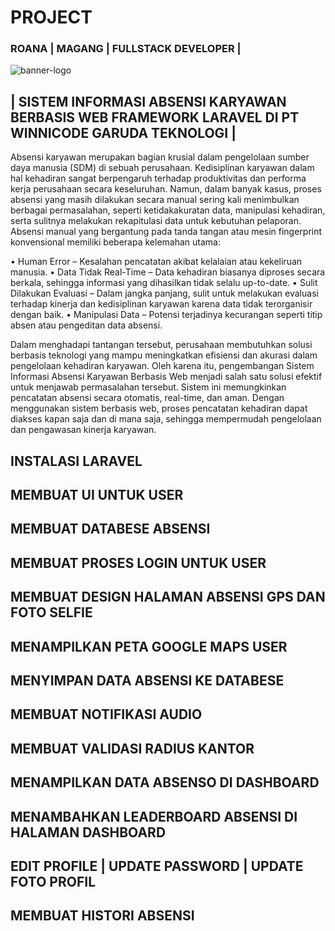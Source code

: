 # PROJECT 
### ROANA | MAGANG | FULLSTACK DEVELOPER |
![banner-logo](https://github.com/user-attachments/assets/01523f1d-d02d-460a-b457-73f7eaeaa5c0)



## | SISTEM INFORMASI ABSENSI KARYAWAN BERBASIS WEB FRAMEWORK LARAVEL DI PT WINNICODE GARUDA TEKNOLOGI |

Absensi karyawan merupakan bagian krusial dalam pengelolaan sumber daya manusia (SDM) di sebuah perusahaan. Kedisiplinan karyawan dalam hal kehadiran sangat berpengaruh terhadap produktivitas dan performa kerja perusahaan secara keseluruhan. Namun, dalam banyak kasus, proses absensi yang masih dilakukan secara manual sering kali menimbulkan berbagai permasalahan, seperti ketidakakuratan data, manipulasi kehadiran, serta sulitnya melakukan rekapitulasi data untuk kebutuhan pelaporan.
Absensi manual yang bergantung pada tanda tangan atau mesin fingerprint konvensional memiliki beberapa kelemahan utama:

•	Human Error – Kesalahan pencatatan akibat kelalaian atau kekeliruan manusia.
•	Data Tidak Real-Time – Data kehadiran biasanya diproses secara berkala, sehingga informasi yang dihasilkan tidak selalu up-to-date.
•	Sulit Dilakukan Evaluasi – Dalam jangka panjang, sulit untuk melakukan evaluasi terhadap kinerja dan kedisiplinan karyawan karena data tidak terorganisir dengan baik.
•	Manipulasi Data – Potensi terjadinya kecurangan seperti titip absen atau pengeditan data absensi.

Dalam menghadapi tantangan tersebut, perusahaan membutuhkan solusi berbasis teknologi yang mampu meningkatkan efisiensi dan akurasi dalam pengelolaan kehadiran karyawan. Oleh karena itu, pengembangan Sistem Informasi Absensi Karyawan Berbasis Web menjadi salah satu solusi efektif untuk menjawab permasalahan tersebut. Sistem ini memungkinkan pencatatan absensi secara otomatis, real-time, dan aman. Dengan menggunakan sistem berbasis web, proses pencatatan kehadiran dapat diakses kapan saja dan di mana saja, sehingga mempermudah pengelolaan dan pengawasan kinerja karyawan.


## INSTALASI LARAVEL


## MEMBUAT UI UNTUK USER

## MEMBUAT DATABESE ABSENSI

## MEMBUAT PROSES LOGIN UNTUK USER

## MEMBUAT DESIGN HALAMAN ABSENSI GPS DAN FOTO SELFIE

## MENAMPILKAN PETA GOOGLE MAPS USER

## MENYIMPAN DATA ABSENSI KE DATABESE

## MEMBUAT NOTIFIKASI AUDIO

## MEMBUAT VALIDASI RADIUS KANTOR

## MENAMPILKAN DATA ABSENSO DI DASHBOARD

## MENAMBAHKAN LEADERBOARD ABSENSI DI HALAMAN DASHBOARD

## EDIT PROFILE | UPDATE PASSWORD | UPDATE FOTO PROFIL

## MEMBUAT HISTORI ABSENSI




